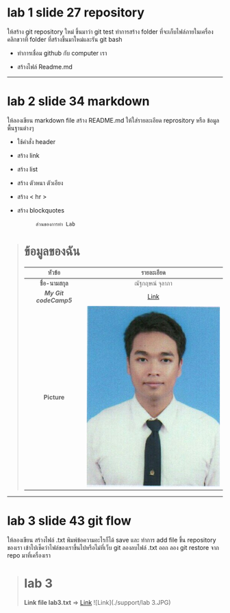 # lab 1 slide 27 repository

ให้สร้าง git repository ใหม่ ขึ้นมาว่า git test
ทำการสร้าง folder ที่จะเก็บไฟล์ภายในเครื่อง
คลิกขวาที่ folder ที่สร้างขึ้นมาใหม่และรัน git bash
+ ทำการเชื่อม github กับ computer เรา
- สร้างไฟล์ Readme.md

----

# lab 2 slide 34 markdown
ให้ลองเขียน markdown file สร้าง README.md
ให้ใส่รายละเอียด reprository หรือ ข้อมูลพื้นฐานต่างๆ
* ใช้คำสั่ง header
+ สร้าง link
* สร้าง list
+ สร้าง ตัวหนา ตัวเอียง
* สร้าง < hr >
+ สร้าง blockquotes

            ส่วนของการทำ Lab
># ข้อมูลของฉัน
> |**หัวข้อ**|**รายละเอียด**|
> |:--:|:--:|
> |**ชื่อ-นามสกุล**|ณัฐกฤษณ์ จุลาภา|
> |*__My Git codeCamp5__*| [Link](https://github.com/NuttakritChulabha/CodeCamp5/tree/master/CodeCamp)|
> |**Picture**|![Picture](./support/nuttakrit.JPG)|
---

# lab 3 slide 43 git flow 
ให้ลองเขียน สร้างไฟล์ .txt
พิมพ์ข้อความอะไรก็ได้
save และ ทำการ add file
ขึ้น repository ของเรา
เข้าไปเช็คว่าไฟล์ของเราขึ้นไปหรือไม่ที่เว็บ git 
ลองลบไฟล์ .txt ออก
ลอง git restore จาก repo มาที่เครื่องเรา


># lab 3
> **Link file lab3.txt** =>    [Link](lab3.txt)
> ![Link](./support/lab 3.JPG)
